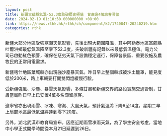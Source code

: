 ```yaml
---
layout: post
title: 新疆富蘊縣氣溫-52.3度跌破歷史極值　甘肅逾4萬旅客滯留
date: 2024-02-19 01:10:50.000000000 +08:00
link: https://news.rthk.hk/rthk/ch/component/k2/1740847-20240219.htm
categories: rthk
---
```


新疆大部分地區受強寒潮天氣影響，先後出現大範圍降溫，其中阿勒泰地區富蘊縣吐爾洪鄉最低氣溫降至零下52.3度，突破新疆有記錄以來最低氣溫極值。電力公司已啟動紅色預警，確保在惡劣天氣下設備穩定運行，保障各景區、重要設施及農牧民的正常用電需求。

新疆喀什地區葉城縣亦出現強沙塵暴天氣。昨日早上整個縣城被沙土籠罩，能見度低於200米，路上車輛要打開雙閃燈緩慢行駛。

受新疆強風、沙塵、暴雪天氣影響，多條甘肅和新疆交界的路段實施交通管制，甘肅當局昨日早上已安置4萬多名滯留旅客。

遼寧省亦出現雨雪、冰凍、寒潮、大風天氣，預計氣溫將下降6至14度，星期二早上局部地區最低氣溫將達到零下20度。

另外，湖北武漢市教育局宣布，因應近期雨雪凍雨天氣，為了學生安全考慮，當地中小學正式開學時間從本月21日延遲到26日。
